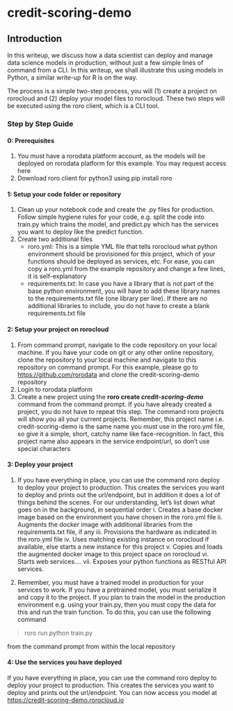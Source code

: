 # credit-scoring-demo
## Introduction
In this writeup, we discuss how a data scientist can deploy and manage data science models in production, without just a few simple lines of command from a CLI. In this writeup, we shall illustrate this using models in Python, a similar write-up for R is on the way.

The process is a simple two-step process, you will (1) create a project on rorocloud and (2) deploy your model files to rorocloud. These two steps will be executed using the roro client, which is a CLI tool.

### Step by Step Guide

####  0: Prerequisites
1.	You must have a rorodata platform account, as the models will be deployed on rorodata platform for this example. You may request access here
2.	Download roro client for python3 using pip install roro

#### 1: Setup your code folder or repository
1.	Clean up your notebook code and create the .py files for production. Follow simple hygiene rules for your code, e.g. split the code into train.py which trains the model, and predict.py which has the services you want to deploy like the predict function. 
2.	Create two additional files
    - roro.yml: This is a simple YML file that tells rorocloud what python environment should be provisioned for this project, which of your functions should be deployed as services, etc. For ease, you can copy a roro.yml from the example repository and change a few lines, it is self-explanatory
    - requirements.txt: In case you have a library that is not part of the base python environment, you will have to add these library names to the requirements.txt file (one library per line). If there are no additional libraries to include, you do not have to create a blank requirements.txt file


#### 2: Setup your project on rorocloud
1.	From command prompt, navigate to the code repository on your local machine. If you have your code on git or any other online repository, clone the repository to your local machine and navigate to this repository on command prompt. For this example, please go to https://github.com/rorodata and clone the credit-scoring-demo repository
2.	Login to rorodata platform
3.	Create a new project using the <b>roro create *credit-scoring-demo* </b> command from the command prompt. If you have already created a project, you do not have to repeat this step. The command roro projects will show you all your current projects. Remember, this project name i.e. credit-scoring-demo is the same name you must use in the roro.yml file, so give it a simple, short, catchy name like face-recognition. In fact, this project name also appears in the service endpoint/url, so don’t use special characters

#### 3: Deploy your project
1.	If you have everything in place, you can use the command roro deploy to deploy your project to production. This creates the services you want to deploy and prints out the url/endpoint, but in addition it does a lot of things behind the scenes. For our understanding, let’s list down what goes on in the background, in sequential order
                    i.   Creates a base docker image based on the environment you have chosen in the roro.yml file
                    ii.  Augments the docker image with additional libraries from the requirements.txt file, if any
                    iii. Provisions the hardware as indicated in the roro.yml file
                    iv.  Uses matching existing instance on rorocloud if available, else starts a new instance for this project
                    v.   Copies and loads the augmented docker image to this project space on rorocloud
                    vi.  Starts web services….
                    vii. Exposes your python functions as RESTful API services.

2.	Remember, you must have a trained model in production for your services to work. If you have a pretrained model, you must serialize it and copy it to the project. If you plan to train the model in the production environment e.g. using your train.py, then you must copy the data for this and run the train function. To do this, you can use the following command 
> roro run python train.py

from the command prompt from within the local repository

#### 4: Use the services you have deployed

If you have everything in place, you can use the command roro deploy to deploy your project to production. This creates the services you want to deploy and prints out the url/endpoint. You can now access you model at https://credit-scoring-demo.rorocloud.io
